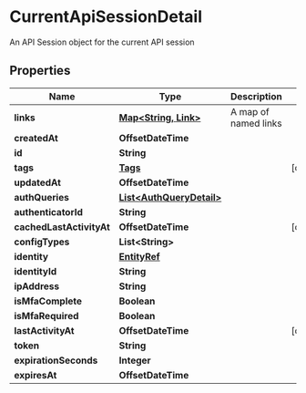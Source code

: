 

# CurrentApiSessionDetail

An API Session object for the current API session

## Properties

| Name | Type | Description | Notes |
|------------ | ------------- | ------------- | -------------|
|**links** | [**Map&lt;String, Link&gt;**](Link.md) | A map of named links |  |
|**createdAt** | **OffsetDateTime** |  |  |
|**id** | **String** |  |  |
|**tags** | [**Tags**](Tags.md) |  |  [optional] |
|**updatedAt** | **OffsetDateTime** |  |  |
|**authQueries** | [**List&lt;AuthQueryDetail&gt;**](AuthQueryDetail.md) |  |  |
|**authenticatorId** | **String** |  |  |
|**cachedLastActivityAt** | **OffsetDateTime** |  |  [optional] |
|**configTypes** | **List&lt;String&gt;** |  |  |
|**identity** | [**EntityRef**](EntityRef.md) |  |  |
|**identityId** | **String** |  |  |
|**ipAddress** | **String** |  |  |
|**isMfaComplete** | **Boolean** |  |  |
|**isMfaRequired** | **Boolean** |  |  |
|**lastActivityAt** | **OffsetDateTime** |  |  [optional] |
|**token** | **String** |  |  |
|**expirationSeconds** | **Integer** |  |  |
|**expiresAt** | **OffsetDateTime** |  |  |



